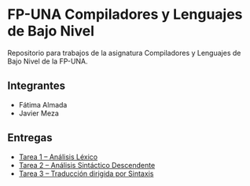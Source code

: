 # FP-UNA Compiladores y Lenguajes de Bajo Nivel
Repositorio para trabajos de la asignatura Compiladores y Lenguajes de Bajo Nivel de la FP-UNA.

## Integrantes
* Fátima Almada
* Javier Meza

## Entregas
* [Tarea 1 – Análisis Léxico](/Tarea1)
* [Tarea 2 – Análisis Sintáctico Descendente](/Tarea2)
* [Tarea 3 – Traducción dirigida por Sintaxis](/Tarea3)
